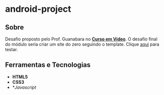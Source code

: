# android-project

## Sobre
Desafio proposto pelo Prof. Guanabara no **[Curso em Vídeo](https://www.youtube.com/c/CursoemVideo)**. O desafio final do módulo seria criar um site do zero seguindo o template. Clique [aqui](https://yhanzera.github.io/Android-Project/) para testar.

## Ferramentas e Tecnologias
- **HTML5**
- **CSS3**
- **Javascript*